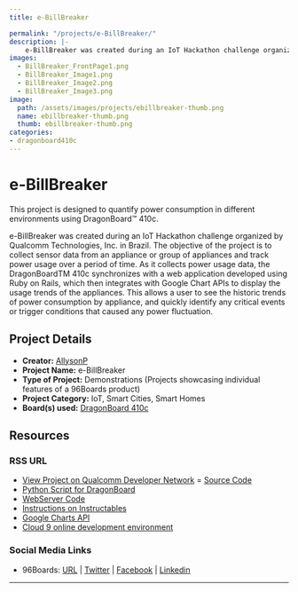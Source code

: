 ```yaml
---
title: e-BillBreaker

permalink: "/projects/e-BillBreaker/"
description: |-
    e-BillBreaker was created during an IoT Hackathon challenge organized by Qualcomm Technologies, Inc. in Brazil. The objective of the project is to collect sensor data from an appliance or group of appliances and track power usage over a period of time. As it collects power usage data, the DragonBoardTM 410c synchronizes with a web application developed using Ruby on Rails, which then integrates with Google Chart APIs to display the usage trends of the appliances. This allows a user to see the historic trends of power consumption by appliance, and quickly identify any critical events or trigger conditions that caused any power fluctuation.
images:
  - BillBreaker_FrontPage1.png
  - BillBreaker_Image1.png
  - BillBreaker_Image2.png
  - BillBreaker_Image3.png
image:
  path: /assets/images/projects/ebillbreaker-thumb.png
  name: ebillbreaker-thumb.png
  thumb: ebillbreaker-thumb.png
categories:
- dragonboard410c
---
```

# e-BillBreaker

This project is designed to quantify power consumption in different environments using DragonBoard™ 410c.

e-BillBreaker was created during an IoT Hackathon challenge organized by Qualcomm Technologies, Inc. in Brazil. The objective of the project is to collect sensor data from an appliance or group of appliances and track power usage over a period of time. As it collects power usage data, the DragonBoardTM 410c synchronizes with a web application developed using Ruby on Rails, which then integrates with Google Chart APIs to display the usage trends of the appliances. This allows a user to see the historic trends of power consumption by appliance, and quickly identify any critical events or trigger conditions that caused any power fluctuation.

## Project Details

- **Creator:** [AllysonP](https://www.instructables.com/member/AllysonP/)
- **Project Name:** e-BillBreaker
- **Type of Project:** Demonstrations (Projects showcasing individual features of a 96Boards product)
- **Project Category:** IoT, Smart Cities, Smart Homes
- **Board(s) used:** [DragonBoard 410c](https://www.96boards.org/product/dragonboard410c/)

## Resources

### RSS URL

- [View Project on Qualcomm Developer Network](https://developer.qualcomm.com/project/e-billbreaker)
= [Source Code](https://bitbucket.org/Allyson/atmega_firmware)
- [Python Script for DragonBoard](https://bitbucket.org/Allyson/atmega_interface/src)
- [WebServer Code](https://bitbucket.org/samuelpereira7/e-billbreaker/src)
- [Instructions on Instructables](http://www.instructables.com/id/E-BillBreaker-Smart-Power-Meter-With-Dragonboard/step2/Current-Sensor/)
- [Google Charts API](https://developers.google.com/chart/)
- [Cloud 9 online development environment](https://c9.io/)

### Social Media Links

- 96Boards: [URL](https://www.96boards.org/) &#124; [Twitter](https://twitter.com/96boards) &#124; [Facebook](https://www.facebook.com/96Boards) &#124; [Linkedin](https://www.linkedin.com/company/{{site.linkedin_username}}/)


***
